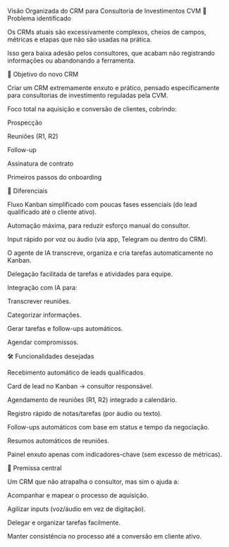 Visão Organizada do CRM para Consultoria de Investimentos CVM
🎯 Problema identificado

Os CRMs atuais são excessivamente complexos, cheios de campos, métricas e etapas que não são usadas na prática.

Isso gera baixa adesão pelos consultores, que acabam não registrando informações ou abandonando a ferramenta.

🚀 Objetivo do novo CRM

Criar um CRM extremamente enxuto e prático, pensado especificamente para consultorias de investimento reguladas pela CVM.

Foco total na aquisição e conversão de clientes, cobrindo:

Prospecção

Reuniões (R1, R2)

Follow-up

Assinatura de contrato

Primeiros passos do onboarding

🔑 Diferenciais

Fluxo Kanban simplificado com poucas fases essenciais (do lead qualificado até o cliente ativo).

Automação máxima, para reduzir esforço manual do consultor.

Input rápido por voz ou áudio (via app, Telegram ou dentro do CRM).

O agente de IA transcreve, organiza e cria tarefas automaticamente no Kanban.

Delegação facilitada de tarefas e atividades para equipe.

Integração com IA para:

Transcrever reuniões.

Categorizar informações.

Gerar tarefas e follow-ups automáticos.

Agendar compromissos.

🛠️ Funcionalidades desejadas

Recebimento automático de leads qualificados.

Card de lead no Kanban → consultor responsável.

Agendamento de reuniões (R1, R2) integrado a calendário.

Registro rápido de notas/tarefas (por áudio ou texto).

Follow-ups automáticos com base em status e tempo da negociação.

Resumos automáticos de reuniões.

Painel enxuto apenas com indicadores-chave (sem excesso de métricas).

📍 Premissa central

Um CRM que não atrapalha o consultor, mas sim o ajuda a:

Acompanhar e mapear o processo de aquisição.

Agilizar inputs (voz/áudio em vez de digitação).

Delegar e organizar tarefas facilmente.

Manter consistência no processo até a conversão em cliente ativo.